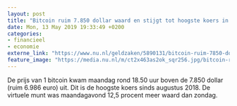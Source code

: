 ```yaml
---
layout: post
title: "Bitcoin ruim 7.850 dollar waard en stijgt tot hoogste koers in 9 maanden"
date: Mon, 13 May 2019 19:33:49 +0200
categories: 
- financieel 
- economie 
externe_link: "https://www.nu.nl/geldzaken/5890131/bitcoin-ruim-7850-dollar-waard-en-stijgt-tot-hoogste-koers-in-9-maanden.html"
feature_image: "https://media.nu.nl/m/ct2x463as2ok_sqr256.jpg/bitcoin-ruim-7850-dollar-waard-en-stijgt-tot-hoogste-koers-in-9-maanden.jpg"
---
```


De prijs van 1 bitcoin kwam maandag rond 18.50 uur boven de 7.850 dollar (ruim 6.986 euro) uit. Dit is de hoogste koers sinds augustus 2018. De virtuele munt was maandagavond 12,5 procent meer waard dan zondag.
